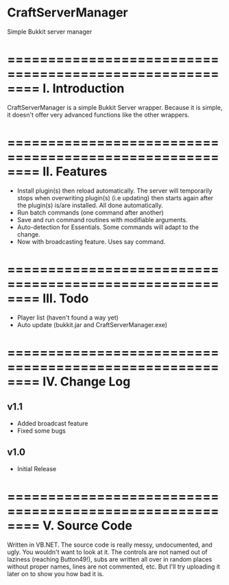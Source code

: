 CraftServerManager
==================

Simple Bukkit server manager

========================================================
I. Introduction
========================================================

CraftServerManager is a simple Bukkit Server wrapper. 
Because it is simple, it doesn't offer very advanced 
functions like the other wrappers.

========================================================
II. Features
========================================================

- Install plugin(s) then reload automatically. The server
  will temporarily stops when overwriting plugin(s) (i.e updating) then
  starts again after the plugin(s) is/are installed. All done automatically.
- Run batch commands (one command after another)
- Save and run command routines with modifiable arguments.
- Auto-detection for Essentials. Some commands will adapt to the change.
- Now with broadcasting feature. Uses say command.

========================================================
III. Todo
========================================================

- Player list (haven't found a way yet)
- Auto update (bukkit.jar and CraftServerManager.exe)

========================================================
IV. Change Log
========================================================

v1.1
-----
- Added broadcast feature
- Fixed some bugs

v1.0
-----
- Initial Release

========================================================
V. Source Code
========================================================

Written in VB.NET. The source code is really messy, undocumented, and ugly. You wouldn't want to look at it. The controls are not named out of laziness (reaching Button49!), subs are written all over in random places without proper names, lines are not commented, etc. But I'll try uploading it later on to show you how bad it is.
